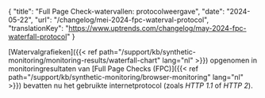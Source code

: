 {
  "title": "Full Page Check-watervallen: protocolweergave",
  "date": "2024-05-22",
  "url": "/changelog/mei-2024-fpc-waterval-protocol",
  "translationKey": "https://www.uptrends.com/changelog/may-2024-fpc-waterfall-protocol"
}

[Watervalgrafieken]({{< ref path="/support/kb/synthetic-monitoring/monitoring-results/waterfall-chart" lang="nl" >}}) opgenomen in monitoringresultaten van [Full Page Checks (FPC)]({{< ref path="/support/kb/synthetic-monitoring/browser-monitoring" lang="nl" >}}) bevatten nu het gebruikte internetprotocol (zoals *HTTP 1.1* of *HTTP 2*). 
